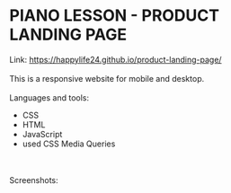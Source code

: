 # PIANO LESSON - PRODUCT LANDING PAGE 
Link: https://happylife24.github.io/product-landing-page/
<br>
<br>
This is a responsive website for mobile and desktop.
<br>
<br>
Languages and tools:
<br>
   <ul>
     <li>CSS</li>
     <li>HTML</li>
     <li>JavaScript</li>
     <li>used CSS Media Queries</li>
  </ul>
 <br>
 <br>
Screenshots:
